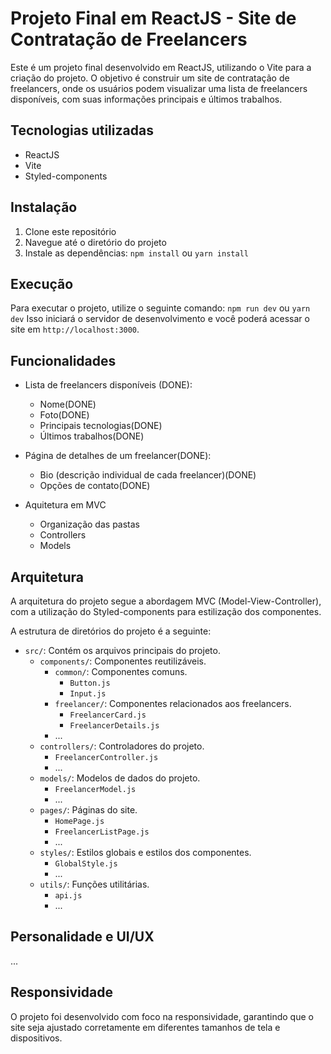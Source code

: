 # Projeto Final em ReactJS - Site de Contratação de Freelancers

Este é um projeto final desenvolvido em ReactJS, utilizando o Vite para a criação do projeto. O objetivo é construir um site de contratação de freelancers, onde os usuários podem visualizar uma lista de freelancers disponíveis, com suas informações principais e últimos trabalhos.

## Tecnologias utilizadas

- ReactJS
- Vite
- Styled-components

## Instalação

1. Clone este repositório
2. Navegue até o diretório do projeto
3. Instale as dependências: `npm install` ou `yarn install`

## Execução

Para executar o projeto, utilize o seguinte comando: `npm run dev` ou `yarn dev`
Isso iniciará o servidor de desenvolvimento e você poderá acessar o site em `http://localhost:3000`.

## Funcionalidades

- Lista de freelancers disponíveis (DONE):

  - Nome(DONE)
  - Foto(DONE)
  - Principais tecnologias(DONE)
  - Últimos trabalhos(DONE)

- Página de detalhes de um freelancer(DONE):

  - Bio (descrição individual de cada freelancer)(DONE)
  - Opções de contato(DONE)

- Aquitetura em MVC
  - Organização das pastas
  - Controllers
  - Models

## Arquitetura

A arquitetura do projeto segue a abordagem MVC (Model-View-Controller), com a utilização do Styled-components para estilização dos componentes.

A estrutura de diretórios do projeto é a seguinte:

- `src/`: Contém os arquivos principais do projeto.
  - `components/`: Componentes reutilizáveis.
    - `common/`: Componentes comuns.
      - `Button.js`
      - `Input.js`
    - `freelancer/`: Componentes relacionados aos freelancers.
      - `FreelancerCard.js`
      - `FreelancerDetails.js`
    - ...
  - `controllers/`: Controladores do projeto.
    - `FreelancerController.js`
    - ...
  - `models/`: Modelos de dados do projeto.
    - `FreelancerModel.js`
    - ...
  - `pages/`: Páginas do site.
    - `HomePage.js`
    - `FreelancerListPage.js`
    - ...
  - `styles/`: Estilos globais e estilos dos componentes.
    - `GlobalStyle.js`
    - ...
  - `utils/`: Funções utilitárias.
    - `api.js`
    - ...

## Personalidade e UI/UX

...

## Responsividade

O projeto foi desenvolvido com foco na responsividade, garantindo que o site seja ajustado corretamente em diferentes tamanhos de tela e dispositivos.
